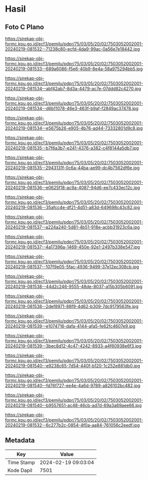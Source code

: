 # Hasil

## Foto C Plano

https://sirekap-obj-formc.kpu.go.id/ecf3/pemilu/pdpr/75/03/05/20/02/7503052002001-20240219-081532--71238c80-ecfd-4da9-99ac-0a56e7e18442.jpg

https://sirekap-obj-formc.kpu.go.id/ecf3/pemilu/pdpr/75/03/05/20/02/7503052002001-20240219-081533--689a6086-f5e6-40b9-8e4a-58a975294bb5.jpg

https://sirekap-obj-formc.kpu.go.id/ecf3/pemilu/pdpr/75/03/05/20/02/7503052002001-20240219-081534--abf42ab7-8d3a-4479-ac7e-07ddd82c4270.jpg

https://sirekap-obj-formc.kpu.go.id/ecf3/pemilu/pdpr/75/03/05/20/02/7503052002001-20240219-081534--d6b11078-46e3-463f-b9af-f2849ac37478.jpg

https://sirekap-obj-formc.kpu.go.id/ecf3/pemilu/pdpr/75/03/05/20/02/7503052002001-20240219-081534--e5675b26-e905-4b76-ad44-73332801d9c8.jpg

https://sirekap-obj-formc.kpu.go.id/ecf3/pemilu/pdpr/75/03/05/20/02/7503052002001-20240219-081535--b7f6a3b7-e241-4376-a382-c4f8144a5db7.jpg

https://sirekap-obj-formc.kpu.go.id/ecf3/pemilu/pdpr/75/03/05/20/02/7503052002001-20240219-081535--2943131f-0c6a-44ba-ae99-dc4b7562df6e.jpg

https://sirekap-obj-formc.kpu.go.id/ecf3/pemilu/pdpr/75/03/05/20/02/7503052002001-20240219-081536--e0625f18-ac9a-4087-94d6-ee7c433ec12c.jpg

https://sirekap-obj-formc.kpu.go.id/ecf3/pemilu/pdpr/75/03/05/20/02/7503052002001-20240219-081536--35afcc4e-df21-4d51-a83d-649698c43c82.jpg

https://sirekap-obj-formc.kpu.go.id/ecf3/pemilu/pdpr/75/03/05/20/02/7503052002001-20240219-081537--a224a240-5d81-4b51-918e-acbb31923c6a.jpg

https://sirekap-obj-formc.kpu.go.id/ecf3/pemilu/pdpr/75/03/05/20/02/7503052002001-20240219-081537--4a17396a-1469-450e-92e1-2497b338e547.jpg

https://sirekap-obj-formc.kpu.go.id/ecf3/pemilu/pdpr/75/03/05/20/02/7503052002001-20240219-081537--107f9e05-5fac-4936-9499-37e12ec308cb.jpg

https://sirekap-obj-formc.kpu.go.id/ecf3/pemilu/pdpr/75/03/05/20/02/7503052002001-20240219-081538--44d2c246-9555-48de-8037-a15b305b6091.jpg

https://sirekap-obj-formc.kpu.go.id/ecf3/pemilu/pdpr/75/03/05/20/02/7503052002001-20240219-081538--2def8971-88f9-4d62-b309-7dc9179563fe.jpg

https://sirekap-obj-formc.kpu.go.id/ecf3/pemilu/pdpr/75/03/05/20/02/7503052002001-20240219-081539--e1074716-dafa-4144-afa5-fe62fc4607e9.jpg

https://sirekap-obj-formc.kpu.go.id/ecf3/pemilu/pdpr/75/03/05/20/02/7503052002001-20240219-081539--3bec8d12-4c47-4242-8933-a4f60938e6f3.jpg

https://sirekap-obj-formc.kpu.go.id/ecf3/pemilu/pdpr/75/03/05/20/02/7503052002001-20240219-081540--e9238c65-7d54-440f-b120-1c252e881db0.jpg

https://sirekap-obj-formc.kpu.go.id/ecf3/pemilu/pdpr/75/03/05/20/02/7503052002001-20240219-081540--fd76f727-ee4e-4a6d-9789-a826102bc482.jpg

https://sirekap-obj-formc.kpu.go.id/ecf3/pemilu/pdpr/75/03/05/20/02/7503052002001-20240219-081540--b9557651-ac48-46cb-ad7d-69a3a69aee66.jpg

https://sirekap-obj-formc.kpu.go.id/ecf3/pemilu/pdpr/75/03/05/20/02/7503052002001-20240219-081532--6c277b2c-0854-4f0a-aa84-761056c2eedf.jpg


## Metadata

| Key        | Value               |
| ---------- | ------------------- |
| Time Stamp | 2024-02-19 09:03:04 |
| Kode Dapil | 7501                |



